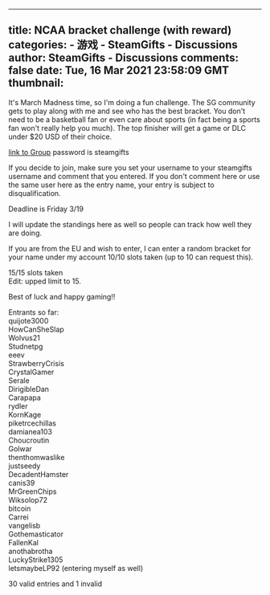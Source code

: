 
---
title: NCAA bracket challenge (with reward)
categories: 
    - 游戏
    - SteamGifts - Discussions
author: SteamGifts - Discussions
comments: false
date: Tue, 16 Mar 2021 23:58:09 GMT
thumbnail: 
---

<div>   
<p>It's March Madness time, so I'm doing a fun challenge. The SG community gets to play along with me and see who has the best bracket. You don't need to be a basketball fan or even care about sports (in fact being a sports fan won't really help you much). The top finisher will get a game or DLC under $20 USD of their choice.</p>
<p><a href="https://bracketchallenge.ncaa.com/picks/group/1129749?iid=bcg_share_web_other_group_copy" rel="nofollow noopener" target="_blank">link to Group</a> password is steamgifts</p>
<p>If you decide to join, make sure you set your username to your steamgifts username and comment that you entered. If you don't comment here or use the same user here as the entry name, your entry is subject to disqualification.</p>
<p>Deadline is Friday 3/19</p>
<p>I will update the standings here as well so people can track how well they are doing.</p>
<p>If you are from the EU and wish to enter, I can enter a random bracket for your name under my account 10/10 slots taken (up to 10 can request this).</p>
<p>15/15 slots taken<br>
Edit: upped limit to 15.</p>
<p>Best of luck and happy gaming!!</p>
<p>Entrants so far:<br>
quijote3000<br>
HowCanSheSlap<br>
Wolvus21<br>
Studnetpg<br>
eeev<br>
StrawberryCrisis<br>
CrystalGamer<br>
Serale<br>
DirigibleDan<br>
Carapapa<br>
rydler<br>
KornKage<br>
piketrcechillas<br>
damianea103<br>
Choucroutin<br>
Golwar<br>
thenthomwaslike<br>
justseedy<br>
DecadentHamster<br>
canis39<br>
MrGreenChips<br>
Wiksolop72<br>
bitcoin<br>
Carrei<br>
vangelisb<br>
Gothemasticator<br>
FallenKal<br>
anothabrotha<br>
LuckyStrike1305<br>
letsmaybeLP92 (entering myself as well)</p>
<p>30 valid entries and 1 invalid</p>  
</div>
            
